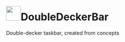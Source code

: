 # <img src="https://startnine.github.io/assets/img/moduleIcons/DoubleDeckerBar.png" width="40">DoubleDeckerBar
Double-decker taskbar, created from concepts
